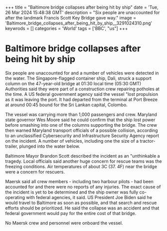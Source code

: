 +++
title = "Baltimore bridge collapses after being hit by ship"
date = 'Tue, 26 Mar 2024 15:48:38 GMT'
description = "Six people are unaccounted for after the landmark Francis Scott Key Bridge gave way."
image = 'Baltimore_bridge_collapses_after_being_hit_by_ship__3291024310.png'
keywrods =  []
categories = 'World'
tags = ['BBC', "us"]
+++

# Baltimore bridge collapses after being hit by ship

Six people are unaccounted for and a number of vehicles were detected in the water.
The Singapore-flagged container ship, Dali, struck a support column on the 47-year-old bridge at 01:30 local time (05:30 GMT) Authorities said they were part of a construction crew repairing potholes at the time.
A US federal government agency said the vessel <bb>"lost propulsion as it was leaving the port.
It had departed from the terminal at Port Breeze at around 00:45 bound for the Sri Lankan capital, Colombo.

The vessel was carrying more than 1,000 passengers and crew.
Maryland state governor Wes Moore said he could confirm that the ship lost power before smashing into one of the columns supporting the bridge.
The crew then warned Maryland transport officials of a possible collision, according to an unclassified Cybersecurity and Infrastructure Security Agency report on the incident.
A number of vehicles, including one the size of a tractor-trailer, plunged into the water below.

Baltimore Mayor Brandon Scott described the incident as an <bb>"unthinkable a tragedy.
Local officials said another huge concern for rescue teams was the freezing conditions.
Air temperatures of about 3C (37.
4F) near the bridge were a concern for rescuers.

Maersk said all crew members - including two harbour pilots - had been accounted for and there were no reports of any injuries.
The exact cause of the incident is yet to be determined and the ship owner was fully co-operating with federal agencies, it said.
US President Joe Biden said he would travel to Baltimore as soon as possible, and that search and rescue efforts should be prioritized.
He said the collapse was an accident and that federal government would pay for the entire cost of that bridge.

No Maersk crew and personnel were onboard the vessel.


